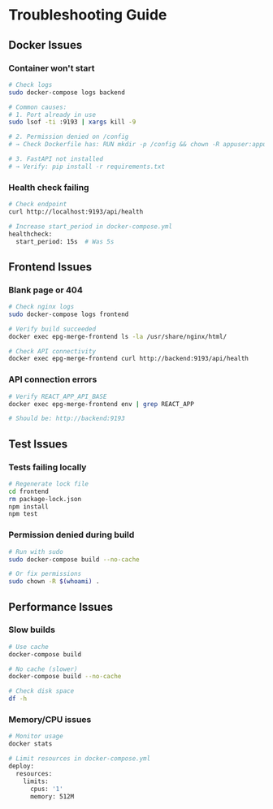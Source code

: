 # Troubleshooting Guide

## Docker Issues

### Container won't start
```bash
# Check logs
sudo docker-compose logs backend

# Common causes:
# 1. Port already in use
sudo lsof -ti :9193 | xargs kill -9

# 2. Permission denied on /config
# → Check Dockerfile has: RUN mkdir -p /config && chown -R appuser:appuser /config

# 3. FastAPI not installed
# → Verify: pip install -r requirements.txt
```

### Health check failing
```bash
# Check endpoint
curl http://localhost:9193/api/health

# Increase start_period in docker-compose.yml
healthcheck:
  start_period: 15s  # Was 5s
```

## Frontend Issues

### Blank page or 404
```bash
# Check nginx logs
sudo docker-compose logs frontend

# Verify build succeeded
docker exec epg-merge-frontend ls -la /usr/share/nginx/html/

# Check API connectivity
docker exec epg-merge-frontend curl http://backend:9193/api/health
```

### API connection errors
```bash
# Verify REACT_APP_API_BASE
docker exec epg-merge-frontend env | grep REACT_APP

# Should be: http://backend:9193
```

## Test Issues

### Tests failing locally
```bash
# Regenerate lock file
cd frontend
rm package-lock.json
npm install
npm test
```

### Permission denied during build
```bash
# Run with sudo
sudo docker-compose build --no-cache

# Or fix permissions
sudo chown -R $(whoami) .
```

## Performance Issues

### Slow builds
```bash
# Use cache
docker-compose build

# No cache (slower)
docker-compose build --no-cache

# Check disk space
df -h
```

### Memory/CPU issues
```bash
# Monitor usage
docker stats

# Limit resources in docker-compose.yml
deploy:
  resources:
    limits:
      cpus: '1'
      memory: 512M
```